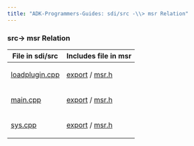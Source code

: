 ```yaml
---
title: "ADK-Programmers-Guides: sdi/src -\\> msr Relation"
---
```


### src→ msr Relation

| File in sdi/src | Includes file in msr |
|----|----|
| <p><a href="loadplugin_8cpp.md">loadplugin.cpp</a></p> | <p><a href="dir_699851f087f6e6136e28f04fc8a16e7d.md">export</a> / <a href="msr_8h.md">msr.h</a></p> |
| <p><a href="main_8cpp.md">main.cpp</a></p> | <p><a href="dir_699851f087f6e6136e28f04fc8a16e7d.md">export</a> / <a href="msr_8h.md">msr.h</a></p> |
| <p><a href="sys_8cpp.md">sys.cpp</a></p> | <p><a href="dir_699851f087f6e6136e28f04fc8a16e7d.md">export</a> / <a href="msr_8h.md">msr.h</a></p> |
